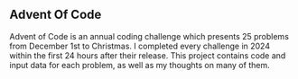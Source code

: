## Advent Of Code

Advent of Code is an annual coding challenge which presents 25 problems from December 1st to Christmas. I completed every challenge in 2024 within the first 24 hours after their release. This project contains code and input data for each problem, as well as my thoughts on many of them.
